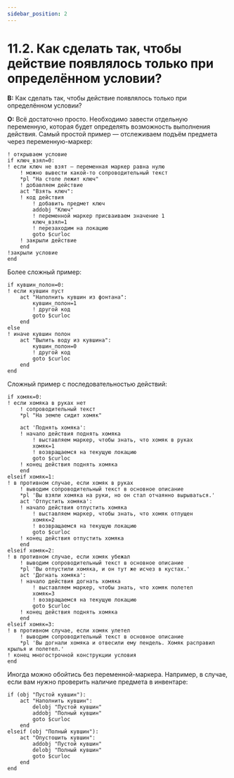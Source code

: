 ```yaml
---
sidebar_position: 2
---
```


# 11.2. Как сделать так, чтобы действие появлялось только при определённом условии?
<!-- [:faq_11_02] -->
**В:** Как сделать так, чтобы действие появлялось только при определённом условии?

**О:**
Всё достаточно просто. Необходимо завести отдельную переменную, которая будет определять возможность выполнения действия. Самый простой пример — отслеживаем подъём предмета через переменную-маркер:

```qsp
! открываем условие
if ключ_взял=0:
! если ключ не взят — переменная маркер равна нулю
	! можно вывести какой-то сопроводительный текст
	*pl "На столе лежит ключ"
	! добавляем действие
	act "Взять ключ":
	! код действия
		! добавить предмет ключ
		addobj "Ключ"
		! переменной маркер присваиваем значение 1
		ключ_взял=1
		! перезаходим на локацию
		goto $curloc
	! закрыли действие
	end
!закрыли условие
end
```

Более сложный пример:

```qsp
if кувшин_полон=0:
! если кувшин пуст
	act "Наполнить кувшин из фонтана":
		кувшин_полон=1
		! другой код
		goto $curloc
	end
else
! иначе кувшин полон
	act "Вылить воду из кувшина":
		кувшин_полон=0
		! другой код
		goto $curloc
	end
end
```

Сложный пример с последовательностью действий:

```qsp
if хомяк=0: 
! если хомяка в руках нет
	! сопроводительный текст
	*pl "На земле сидит хомяк"

	act 'Поднять хомяка': 
	! начало действия поднять хомяка 
		! выставляем маркер, чтобы знать, что хомяк в руках 
		хомяк=1 
		! возвращаемся на текущую локацию 
		goto $curloc 
	! конец действия поднять хомяка 
	end 
elseif хомяк=1: 
! в противном случае, если хомяк в руках 
	! выводим сопроводительный текст в основное описание 
	*pl 'Вы взяли хомяка на руки, но он стал отчаянно вырываться.' 
	act 'Отпустить хомяка': 
	! начало действия отпустить хомяка 
		! выставляем маркер, чтобы знать, что хомяк отпущен 
		хомяк=2 
		! возвращаемся на текущую локацию 
		goto $curloc 
	! конец действия отпустить хомяка 
	end 
elseif хомяк=2: 
! в противном случае, если хомяк убежал
	! выводим сопроводительный текст в основное описание 
	*pl 'Вы отпустили хомяка, и он тут же исчез в кустах.'  
	act 'Догнать хомяка': 
	! начало действия догнать хомяка 
		! выставляем маркер, чтобы знать, что хомяк полетел
		хомяк=3 
		! возвращаемся на текущую локацию 
		goto $curloc 
	! конец действия поднять хомяка 
	end
elseif хомяк=3:
! в противном случае, если хомяк улетел
	! выводим сопроводительный текст в основное описание 
	*pl 'Вы догнали хомяка и отвесили ему пендель. Хомяк расправил крылья и полетел.' 
! конец многострочной конструкции условия 
end
```

Иногда можно обойтись без переменной-маркера. Например, в случае, если вам нужно проверить наличие предмета в инвентаре:

```qsp
if (obj "Пустой кувшин"):
	act "Наполнить кувшин":
		delobj "Пустой кувшин"
		addobj "Полный кувшин"
		goto $curloc
	end
elseif (obj "Полный кувшин"):
	act "Опустошить кувшин":
		addobj "Пустой кувшин"
		delobj "Полный кувшин"
		goto $curloc
	end
end
```
